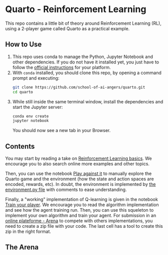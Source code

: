 # Quarto - Reinforcement Learning

This repo contains a little bit of theory around Reinforcement Learning (RL), using a 2-player game called Quarto as a practical example.

## How to Use

1. This repo uses conda to manage the Python, Jupyter Notebook and other dependencies.
If you do not have it installed yet, you just have to follow the [official instructions](https://docs.conda.io/projects/conda/en/latest/user-guide/install/) for your platform.
2. With `conda` installed, you should clone this repo, by opening a command prompt and executing:
	```sh
	git clone https://github.com/school-of-ai-angers/quarto.git
	cd quarto
	```
3. While still inside the same terminal window, install the dependencies and start the Jupyter server:
	```sh
	conda env create
	jupyter notebook
	````
	You should now see a new tab in your Browser.

## Contents

You may start by reading a take on [Reinforcement Learning basics](./Reinforcement%20Learning.ipynb). We encourage you to also search online more examples and other topics.

Then, you can use the notebook [Play against it](./Play%20against%20it.ipynb) to manually explore the Quarto game and the environment (how the state and action spaces are encoded, rewards, etc). In doubt, the environment is implemented by [the environment.py file](./quarto/environment.py) with comments to ease understanding.

Finally, a "working" implementation of Q-learning is given in the notebook [Train your player](./Train%20your%20player.ipynb). We encourage you to read the algorithm implementation and see how the agent training run. Then, you can use this squeleton to implement your own algorithm and train your agent.
For submission in an [online plateforme - Arena](https://angers.schoolofai.fr/) to compete with others implementations, you need to create a zip file with your code. The last cell has a tool to create this zip in the right format.

## The Arena